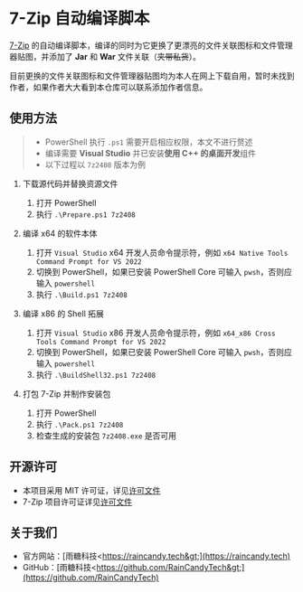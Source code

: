 ﻿# 7-Zip 自动编译脚本

[7-Zip](https://www.7-zip.org/) 的自动编译脚本，编译的同时为它更换了更漂亮的文件关联图标和文件管理器贴图，并添加了 **Jar** 和 **War** 文件关联（~~夹带私货~~）。

目前更换的文件关联图标和文件管理器贴图均为本人在网上下载自用，暂时未找到作者，如果作者大大看到本仓库可以联系添加作者信息。

## 使用方法

> - PowerShell 执行 `.ps1` 需要开启相应权限，本文不进行赘述
> - 编译需要 **Visual Studio** 并已安装**使用 C++ 的桌面开发**组件
> - 以下过程以 `7z2408` 版本为例

1. 下载源代码并替换资源文件

    1. 打开 PowerShell
    2. 执行 `.\Prepare.ps1 7z2408`

2. 编译 x64 的软件本体

    1. 打开 `Visual Studio` x64 开发人员命令提示符，例如 `x64 Native Tools Command Prompt for VS 2022`
    2. 切换到 PowerShell，如果已安装 PowerShell Core 可输入 `pwsh`，否则应输入 `powershell`
    3. 执行 `.\Build.ps1 7z2408`

3. 编译 x86 的 Shell 拓展

    1. 打开 `Visual Studio` x86 开发人员命令提示符，例如 `x64_x86 Cross Tools Command Prompt for VS 2022`
    2. 切换到 PowerShell，如果已安装 PowerShell Core 可输入 `pwsh`，否则应输入 `powershell`
    3. 执行 `.\BuildShell32.ps1 7z2408`

4. 打包 7-Zip 并制作安装包

    1. 打开 PowerShell
    2. 执行 `.\Pack.ps1 7z2408`
    3. 检查生成的安装包 `7z2408.exe` 是否可用

## 开源许可

- 本项目采用 MIT 许可证，详见[许可文件](LICENSE.md)
- 7-Zip 项目许可证详见[许可文件](https://www.7-zip.org/license.txt)

## 关于我们

- 官方网站：[雨糖科技&lt;https://raincandy.tech&gt;](https://raincandy.tech)
- GitHub：[雨糖科技&lt;https://github.com/RainCandyTech&gt;](https://github.com/RainCandyTech)
